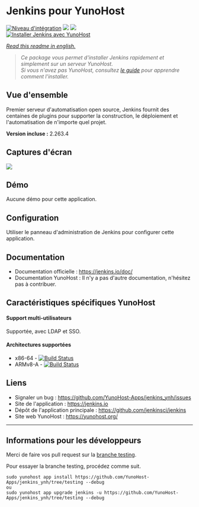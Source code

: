 # Jenkins pour YunoHost

[![Niveau d'intégration](https://dash.yunohost.org/integration/jenkins.svg)](https://dash.yunohost.org/appci/app/jenkins) ![](https://ci-apps.yunohost.org/ci/badges/jenkins.status.svg) ![](https://ci-apps.yunohost.org/ci/badges/jenkins.maintain.svg)  
[![Installer Jenkins avec YunoHost](https://install-app.yunohost.org/install-with-yunohost.svg)](https://install-app.yunohost.org/?app=jenkins)

*[Read this readme in english.](./README.md)*

> *Ce package vous permet d'installer Jenkins rapidement et simplement sur un serveur YunoHost.  
Si vous n'avez pas YunoHost, consultez [le guide](https://yunohost.org/#/install) pour apprendre comment l'installer.*

## Vue d'ensemble
Premier serveur d'automatisation open source, Jenkins fournit des centaines de plugins pour supporter la construction, le déploiement et l'automatisation de n'importe quel projet.

**Version incluse :** 2.263.4

## Captures d'écran

![](https://crudelis.fr/lutim/w8DlycXB.png)

## Démo

Aucune démo pour cette application.

## Configuration

Utiliser le panneau d'administration de Jenkins pour configurer cette application.

## Documentation

 * Documentation officielle : https://jenkins.io/doc/
 * Documentation YunoHost : Il n'y a pas d'autre documentation, n'hésitez pas à contribuer.

## Caractéristiques spécifiques YunoHost

#### Support multi-utilisateurs

Supportée, avec LDAP et SSO.

#### Architectures supportées

* x86-64 - [![Build Status](https://ci-apps.yunohost.org/ci/logs/jenkins%20%28Apps%29.svg)](https://ci-apps.yunohost.org/ci/apps/jenkins/)
* ARMv8-A - [![Build Status](https://ci-apps-arm.yunohost.org/ci/logs/jenkins%20%28Apps%29.svg)](https://ci-apps-arm.yunohost.org/ci/apps/jenkins/)

## Liens

 * Signaler un bug : https://github.com/YunoHost-Apps/jenkins_ynh/issues
 * Site de l'application : https://jenkins.io
 * Dépôt de l'application principale : https://github.com/jenkinsci/jenkins
 * Site web YunoHost : https://yunohost.org/

---

## Informations pour les développeurs

Merci de faire vos pull request sur la [branche testing](https://github.com/YunoHost-Apps/jenkins_ynh/tree/testing).

Pour essayer la branche testing, procédez comme suit.
```
sudo yunohost app install https://github.com/YunoHost-Apps/jenkins_ynh/tree/testing --debug
ou
sudo yunohost app upgrade jenkins -u https://github.com/YunoHost-Apps/jenkins_ynh/tree/testing --debug
```
